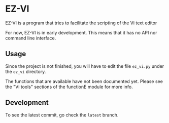 # EZ-VI

EZ-VI is a program that tries to facilitate the scripting of the Vi
text editor

For now, EZ-VI is in early development. This means that it has no
API nor command line interface.

## Usage

Since the project is not finished, you will have to edit the file
`ez_vi.py` under the `ez_vi` directory.

The functions that are available have not been documented yet.
Please see the "Vi tools" sections of the functionE module for more info.

## Development

To see the latest commit, go check the `latest` branch.
